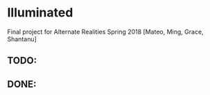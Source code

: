 # Illuminated
Final project for Alternate Realities Spring 2018 [Mateo, Ming, Grace, Shantanu]

## TODO:

## DONE:
